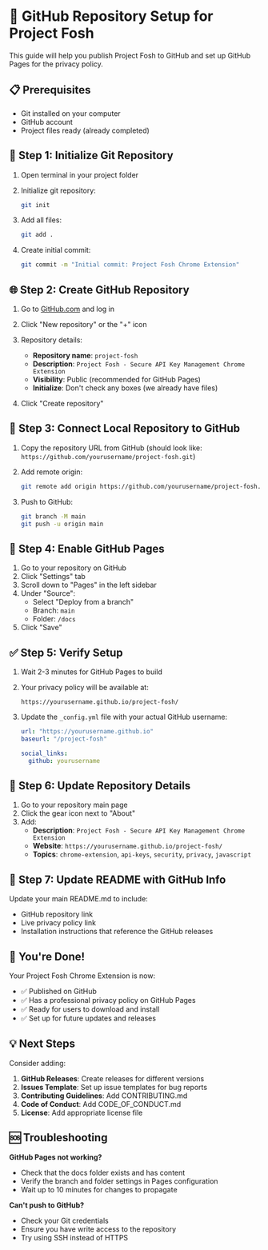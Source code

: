 # 🚀 GitHub Repository Setup for Project Fosh

This guide will help you publish Project Fosh to GitHub and set up GitHub Pages for the privacy policy.

## 📋 Prerequisites

- Git installed on your computer
- GitHub account
- Project files ready (already completed)

## 🔧 Step 1: Initialize Git Repository

1. Open terminal in your project folder
2. Initialize git repository:
   ```bash
   git init
   ```

3. Add all files:
   ```bash
   git add .
   ```

4. Create initial commit:
   ```bash
   git commit -m "Initial commit: Project Fosh Chrome Extension"
   ```

## 🌐 Step 2: Create GitHub Repository

1. Go to [GitHub.com](https://github.com) and log in
2. Click "New repository" or the "+" icon
3. Repository details:
   - **Repository name**: `project-fosh`
   - **Description**: `Project Fosh - Secure API Key Management Chrome Extension`
   - **Visibility**: Public (recommended for GitHub Pages)
   - **Initialize**: Don't check any boxes (we already have files)

4. Click "Create repository"

## 🔗 Step 3: Connect Local Repository to GitHub

1. Copy the repository URL from GitHub (should look like: `https://github.com/yourusername/project-fosh.git`)

2. Add remote origin:
   ```bash
   git remote add origin https://github.com/yourusername/project-fosh.git
   ```

3. Push to GitHub:
   ```bash
   git branch -M main
   git push -u origin main
   ```

## 📄 Step 4: Enable GitHub Pages

1. Go to your repository on GitHub
2. Click "Settings" tab
3. Scroll down to "Pages" in the left sidebar
4. Under "Source":
   - Select "Deploy from a branch"
   - Branch: `main`
   - Folder: `/docs`
5. Click "Save"

## ✅ Step 5: Verify Setup

1. Wait 2-3 minutes for GitHub Pages to build
2. Your privacy policy will be available at:
   ```
   https://yourusername.github.io/project-fosh/
   ```

3. Update the `_config.yml` file with your actual GitHub username:
   ```yaml
   url: "https://yourusername.github.io"
   baseurl: "/project-fosh"
   
   social_links:
     github: yourusername
   ```

## 🔄 Step 6: Update Repository Details

1. Go to your repository main page
2. Click the gear icon next to "About"
3. Add:
   - **Description**: `Project Fosh - Secure API Key Management Chrome Extension`
   - **Website**: `https://yourusername.github.io/project-fosh/`
   - **Topics**: `chrome-extension`, `api-keys`, `security`, `privacy`, `javascript`

## 📝 Step 7: Update README with GitHub Info

Update your main README.md to include:
- GitHub repository link
- Live privacy policy link
- Installation instructions that reference the GitHub releases

## 🎉 You're Done!

Your Project Fosh Chrome Extension is now:
- ✅ Published on GitHub
- ✅ Has a professional privacy policy on GitHub Pages
- ✅ Ready for users to download and install
- ✅ Set up for future updates and releases

## 💡 Next Steps

Consider adding:
1. **GitHub Releases**: Create releases for different versions
2. **Issues Template**: Set up issue templates for bug reports
3. **Contributing Guidelines**: Add CONTRIBUTING.md
4. **Code of Conduct**: Add CODE_OF_CONDUCT.md
5. **License**: Add appropriate license file

## 🆘 Troubleshooting

**GitHub Pages not working?**
- Check that the docs folder exists and has content
- Verify the branch and folder settings in Pages configuration
- Wait up to 10 minutes for changes to propagate

**Can't push to GitHub?**
- Check your Git credentials
- Ensure you have write access to the repository
- Try using SSH instead of HTTPS